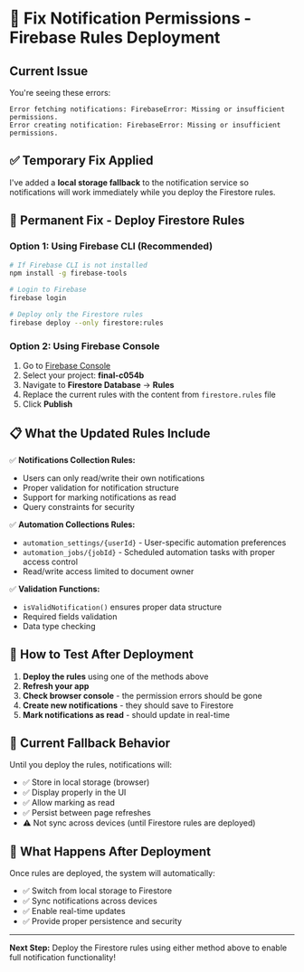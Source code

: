 # 🔧 Fix Notification Permissions - Firebase Rules Deployment

## Current Issue
You're seeing these errors:
```
Error fetching notifications: FirebaseError: Missing or insufficient permissions.
Error creating notification: FirebaseError: Missing or insufficient permissions.
```

## ✅ Temporary Fix Applied
I've added a **local storage fallback** to the notification service so notifications will work immediately while you deploy the Firestore rules.

## 🚀 Permanent Fix - Deploy Firestore Rules

### Option 1: Using Firebase CLI (Recommended)
```bash
# If Firebase CLI is not installed
npm install -g firebase-tools

# Login to Firebase
firebase login

# Deploy only the Firestore rules
firebase deploy --only firestore:rules
```

### Option 2: Using Firebase Console
1. Go to [Firebase Console](https://console.firebase.google.com)
2. Select your project: **final-c054b**
3. Navigate to **Firestore Database** → **Rules**
4. Replace the current rules with the content from `firestore.rules` file
5. Click **Publish**

## 📋 What the Updated Rules Include

✅ **Notifications Collection Rules:**
- Users can only read/write their own notifications
- Proper validation for notification structure
- Support for marking notifications as read
- Query constraints for security

✅ **Automation Collections Rules:**
- `automation_settings/{userId}` - User-specific automation preferences
- `automation_jobs/{jobId}` - Scheduled automation tasks with proper access control
- Read/write access limited to document owner

✅ **Validation Functions:**
- `isValidNotification()` ensures proper data structure
- Required fields validation
- Data type checking

## 🧪 How to Test After Deployment

1. **Deploy the rules** using one of the methods above
2. **Refresh your app**
3. **Check browser console** - the permission errors should be gone
4. **Create new notifications** - they should save to Firestore
5. **Mark notifications as read** - should update in real-time

## 📱 Current Fallback Behavior

Until you deploy the rules, notifications will:
- ✅ Store in local storage (browser)
- ✅ Display properly in the UI
- ✅ Allow marking as read
- ✅ Persist between page refreshes
- ⚠️ Not sync across devices (until Firestore rules are deployed)

## 🔄 What Happens After Deployment

Once rules are deployed, the system will automatically:
- ✅ Switch from local storage to Firestore
- ✅ Sync notifications across devices
- ✅ Enable real-time updates
- ✅ Provide proper persistence and security

---

**Next Step:** Deploy the Firestore rules using either method above to enable full notification functionality!
